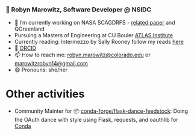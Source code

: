 ### 👋 Robyn Marowitz, Software Developer @ NSIDC


- 🔭 I’m currently working on NASA SCAGDRFS - [related paper](https://ntrs.nasa.gov/api/citations/20220003487/downloads/Rittger.pdf) and QGreenland
- Pursuing a Masters of Engineering at CU Bouler [ATLAS Institute](https://www.colorado.edu/atlas/)
- Currently reading: Intermezzo by Sally Rooney follow my reads [here](https://www.goodreads.com/user/show/114119858?ref=nav_profile_l)
- :test_tube: [ORCID](https://orcid.org/0000-0003-3160-132X)
- 📫 How to reach me: robyn.marowitz@colorado.edu or marowitzrobyn14@gmail.com
- 😄 Pronouns: she/her

# Other activities

- Community Mainter for 📦 [conda-forge/flask-dance-feedstock](https://github.com/conda-forge/flask-dance-feedstock): Doing the OAuth dance with style using Flask, requests, and oauthlib for [Conda](https://en.wikipedia.org/wiki/Conda_(package_manager))
